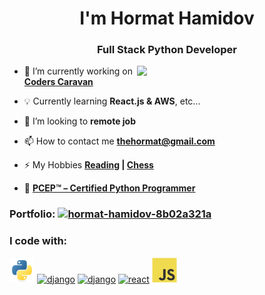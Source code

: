 <h1 align="center">I'm Hormat Hamidov</h1>
<h3 align="center">Full Stack Python Developer</h3>
<img align='right' width = "300" src = "https://i.giphy.com/media/v1.Y2lkPTc5MGI3NjExNXFsZWFrYmx6Y3k5ZzV5bHo4aW44NDNiazliOWltejR6czlhZnpjbiZlcD12MV9pbnRlcm5hbF9naWZfYnlfaWQmY3Q9Zw/2vB2oTE8eYuV2Ze4ZU/giphy.gif">


- 🚀 I’m currently working on **<a href = "https://caravan.coders.edu.az/"> Coders Caravan</a>**

- 💡 Currently learning **React.js & AWS**, etc...

- 🤝 I’m looking to **remote job**

- 📫 How to contact me **thehormat@gmail.com**

- ⚡ My Hobbies **<a href="https://medium.com/@TheHormat">Reading</a> | <a href="https://lichess.org/@/StrongJunior">Chess</a>**
- 🍻 **<a href="https://www.credly.com/badges/fbd8acce-0b4a-469b-ba9c-ec58303f79f5/public_url">PCEP™ – Certified Python Programmer</a>** 

<h3 align="left">Portfolio:  <a href="https://linkedin.com/in/thehormat"><img src="https://raw.githubusercontent.com/rahuldkjain/github-profile-readme-generator/master/src/images/icons/Social/linked-in-alt.svg" alt="hormat-hamidov-8b02a321a" height="30" width="30"/></a></h3>

<h3 align="left">I code with:</h3>
<p align="left"> 
  <a href="https://www.python.org" rel="noreferrer"><img src="https://raw.githubusercontent.com/devicons/devicon/master/icons/python/python-original.svg" alt="python" width="40" height="40"/></a> <a href="https://www.djangoproject.com/" rel="noreferrer"><img src="https://cdn.worldvectorlogo.com/logos/django.svg" alt="django" width="40" height="40"/></a> <a href="https://fastapi.tiangolo.com/" rel="noreferrer"><img src="https://www.jetbrains.com/guide/assets/fastapi-6837327b.svg" alt="django" width="40" height="40"/></a> <a href="https://reactjs.org/" rel="noreferrer"><img src="https://upload.wikimedia.org/wikipedia/commons/thumb/a/a7/React-icon.svg/1200px-React-icon.svg.png" alt="react" width="45" height="40"/></a> <a href="https://developer.mozilla.org/en-US/docs/Web/JavaScript" rel="noreferrer"><img src="https://raw.githubusercontent.com/devicons/devicon/master/icons/javascript/javascript-original.svg" alt="javascript" width="40" height="40"/> </a> 
</p>
